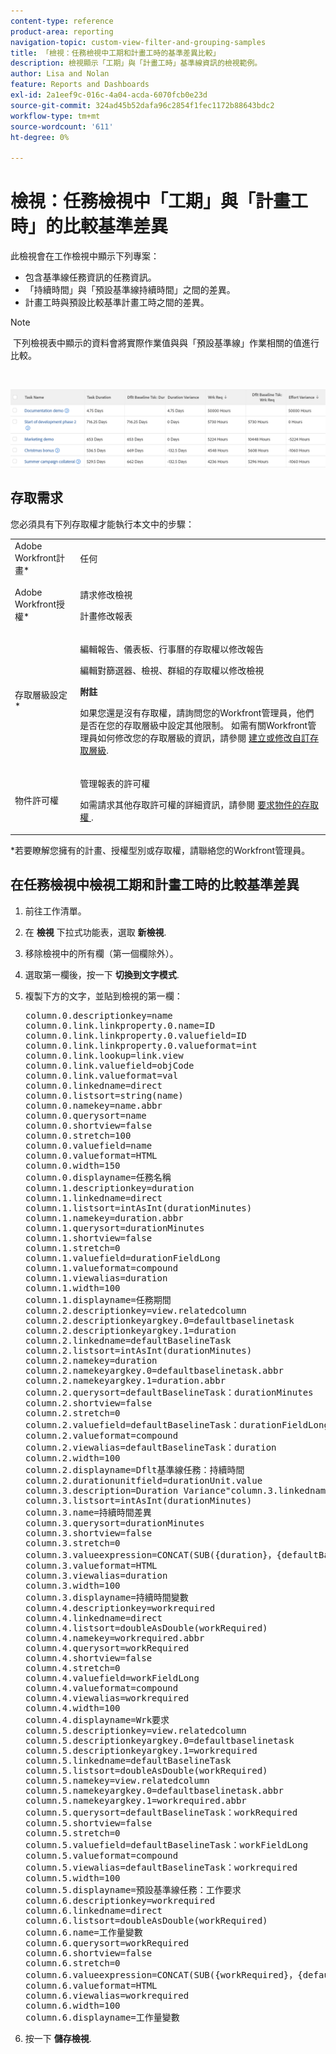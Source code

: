 ```yaml
---
content-type: reference
product-area: reporting
navigation-topic: custom-view-filter-and-grouping-samples
title: 「檢視：任務檢視中工期和計畫工時的基準差異比較」
description: 檢視顯示「工期」與「計畫工時」基準線資訊的檢視範例。
author: Lisa and Nolan
feature: Reports and Dashboards
exl-id: 2a1eef9c-016c-4a04-acda-6070fcb0e23d
source-git-commit: 324ad45b52dafa96c2854f1fec1172b88643bdc2
workflow-type: tm+mt
source-wordcount: '611'
ht-degree: 0%

---
```


# 檢視：任務檢視中「工期」與「計畫工時」的比較基準差異

此檢視會在工作檢視中顯示下列專案：

* 包含基準線任務資訊的任務資訊。
* 「持續時間」與「預設基準線持續時間」之間的差異。
* 計畫工時與預設比較基準計畫工時之間的差異。

>[!NOTE]
>
> 下列檢視表中顯示的資料會將實際作業值與與「預設基準線」作業相關的值進行比較。

 

![baseline_variance_in_a_task_view.png](assets/baseline-variance-in-a-task-view-350x38.png)

## 存取需求

您必須具有下列存取權才能執行本文中的步驟：

<table style="table-layout:auto"> 
 <col> 
 <col> 
 <tbody> 
  <tr> 
   <td role="rowheader">Adobe Workfront計畫*</td> 
   <td> <p>任何</p> </td> 
  </tr> 
  <tr> 
   <td role="rowheader">Adobe Workfront授權*</td> 
   <td> <p>請求修改檢視 </p>
   <p>計畫修改報表</p> </td> 
  </tr> 
  <tr> 
   <td role="rowheader">存取層級設定*</td> 
   <td> <p>編輯報告、儀表板、行事曆的存取權以修改報告</p> <p>編輯對篩選器、檢視、群組的存取權以修改檢視</p> <p><b>附註</b>

如果您還是沒有存取權，請詢問您的Workfront管理員，他們是否在您的存取層級中設定其他限制。 如需有關Workfront管理員如何修改您的存取層級的資訊，請參閱 <a href="../../../administration-and-setup/add-users/configure-and-grant-access/create-modify-access-levels.md" class="MCXref xref">建立或修改自訂存取層級</a>.</p> </td>
</tr> 
  <tr> 
   <td role="rowheader">物件許可權</td> 
   <td> <p>管理報表的許可權</p> <p>如需請求其他存取許可權的詳細資訊，請參閱 <a href="../../../workfront-basics/grant-and-request-access-to-objects/request-access.md" class="MCXref xref">要求物件的存取權 </a>.</p> </td> 
  </tr> 
 </tbody> 
</table>

&#42;若要瞭解您擁有的計畫、授權型別或存取權，請聯絡您的Workfront管理員。

## 在任務檢視中檢視工期和計畫工時的比較基準差異

1. 前往工作清單。
1. 在 **檢視** 下拉式功能表，選取 **新檢視**.

1. 移除檢視中的所有欄（第一個欄除外）。
1. 選取第一欄後，按一下 **切換到文字模式**.
1. 複製下方的文字，並貼到檢視的第一欄：
   <pre>column.0.descriptionkey=name<br>column.0.link.linkproperty.0.name=ID<br>column.0.link.linkproperty.0.valuefield=ID<br>column.0.link.linkproperty.0.valueformat=int<br>column.0.link.lookup=link.view<br>column.0.link.valuefield=objCode<br>column.0.link.valueformat=val<br>column.0.linkedname=direct<br>column.0.listsort=string(name)<br>column.0.namekey=name.abbr<br>column.0.querysort=name<br>column.0.shortview=false<br>column.0.stretch=100<br>column.0.valuefield=name<br>column.0.valueformat=HTML<br>column.0.width=150<br>column.0.displayname=任務名稱<br>column.1.descriptionkey=duration<br>column.1.linkedname=direct<br>column.1.listsort=intAsInt(durationMinutes)<br>column.1.namekey=duration.abbr<br>column.1.querysort=durationMinutes<br>column.1.shortview=false<br>column.1.stretch=0<br>column.1.valuefield=durationFieldLong<br>column.1.valueformat=compound<br>column.1.viewalias=duration<br>column.1.width=100<br>column.1.displayname=任務期間<br>column.2.descriptionkey=view.relatedcolumn<br>column.2.descriptionkeyargkey.0=defaultbaselinetask<br>column.2.descriptionkeyargkey.1=duration<br>column.2.linkedname=defaultBaselineTask<br>column.2.listsort=intAsInt(durationMinutes)<br>column.2.namekey=duration<br>column.2.namekeyargkey.0=defaultbaselinetask.abbr<br>column.2.namekeyargkey.1=duration.abbr<br>column.2.querysort=defaultBaselineTask：durationMinutes<br>column.2.shortview=false<br>column.2.stretch=0<br>column.2.valuefield=defaultBaselineTask：durationFieldLong<br>column.2.valueformat=compound<br>column.2.viewalias=defaultBaselineTask：duration<br>column.2.width=100<br>column.2.displayname=Dflt基準線任務：持續時間<br>column.2.durationunitfield=durationUnit.value<br>column.3.description=Duration Variance"column.3.linkedname=direct<br>column.3.listsort=intAsInt(durationMinutes)<br>column.3.name=持續時間差異<br>column.3.querysort=durationMinutes<br>column.3.shortview=false<br>column.3.stretch=0<br>column.3.valueexpression=CONCAT(SUB({duration}，{defaultBaselineTask}.{duration})/480，"Days")<br>column.3.valueformat=HTML<br>column.3.viewalias=duration<br>column.3.width=100<br>column.3.displayname=持續時間變數<br>column.4.descriptionkey=workrequired<br>column.4.linkedname=direct<br>column.4.listsort=doubleAsDouble(workRequired)<br>column.4.namekey=workrequired.abbr<br>column.4.querysort=workRequired<br>column.4.shortview=false<br>column.4.stretch=0<br>column.4.valuefield=workFieldLong<br>column.4.valueformat=compound<br>column.4.viewalias=workrequired<br>column.4.width=100<br>column.4.displayname=Wrk要求<br>column.5.descriptionkey=view.relatedcolumn<br>column.5.descriptionkeyargkey.0=defaultbaselinetask<br>column.5.descriptionkeyargkey.1=workrequired<br>column.5.linkedname=defaultBaselineTask<br>column.5.listsort=doubleAsDouble(workRequired)<br>column.5.namekey=view.relatedcolumn<br>column.5.namekeyargkey.0=defaultbaselinetask.abbr<br>column.5.namekeyargkey.1=workrequired.abbr<br>column.5.querysort=defaultBaselineTask：workRequired<br>column.5.shortview=false<br>column.5.stretch=0<br>column.5.valuefield=defaultBaselineTask：workFieldLong<br>column.5.valueformat=compound<br>column.5.viewalias=defaultBaselineTask：workrequired<br>column.5.width=100<br>column.5.displayname=預設基準線任務：工作要求<br>column.6.descriptionkey=workrequired<br>column.6.linkedname=direct<br>column.6.listsort=doubleAsDouble(workRequired)<br>column.6.name=工作量變數<br>column.6.querysort=workRequired<br>column.6.shortview=false<br>column.6.stretch=0<br>column.6.valueexpression=CONCAT(SUB({workRequired}，{defaultBaselineTask}.{workRequired})/60，" Hours")<br>column.6.valueformat=HTML<br>column.6.viewalias=workrequired<br>column.6.width=100<br>column.6.displayname=工作量變數</pre>

1. 按一下 **儲存檢視**.